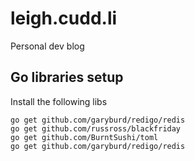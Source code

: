 # leigh.cudd.li

Personal dev blog

## Go libraries setup

Install the following libs

    go get github.com/garyburd/redigo/redis
    go get github.com/russross/blackfriday
    go get github.com/BurntSushi/toml
    go get github.com/garyburd/redigo/redis
    
